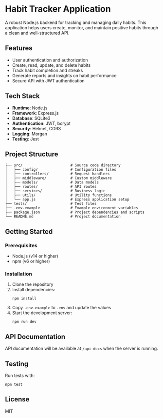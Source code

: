 # Habit Tracker Application

A robust Node.js backend for tracking and managing daily habits. This application helps users create, monitor, and maintain positive habits through a clean and well-structured API.

## Features

- User authentication and authorization
- Create, read, update, and delete habits
- Track habit completion and streaks
- Generate reports and insights on habit performance
- Secure API with JWT authentication

## Tech Stack

- **Runtime**: Node.js
- **Framework**: Express.js
- **Database**: SQLite3
- **Authentication**: JWT, bcrypt
- **Security**: Helmet, CORS
- **Logging**: Morgan
- **Testing**: Jest

## Project Structure

```
├── src/                      # Source code directory
│   ├── config/               # Configuration files
│   ├── controllers/          # Request handlers
│   ├── middleware/           # Custom middleware
│   ├── models/               # Data models
│   ├── routes/               # API routes
│   ├── services/             # Business logic
│   ├── utils/                # Utility functions
│   └── app.js                # Express application setup
├── tests/                    # Test files
├── .env.example              # Example environment variables
├── package.json              # Project dependencies and scripts
└── README.md                 # Project documentation
```

## Getting Started

### Prerequisites

- Node.js (v14 or higher)
- npm (v6 or higher)

### Installation

1. Clone the repository
2. Install dependencies:
   ```
   npm install
   ```
3. Copy `.env.example` to `.env` and update the values
4. Start the development server:
   ```
   npm run dev
   ```

## API Documentation

API documentation will be available at `/api-docs` when the server is running.

## Testing

Run tests with:

```
npm test
```

## License

MIT

